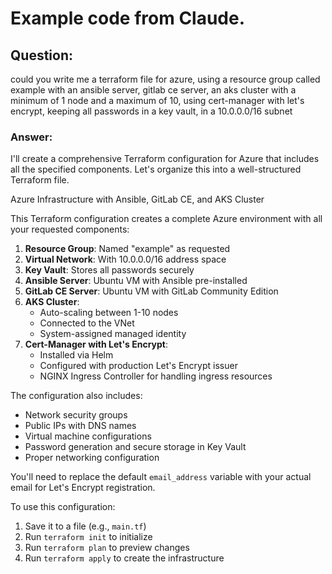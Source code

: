 # Example code from Claude. 

## Question:
could you write me a terraform file for azure, using a resource group called example with an ansible server, gitlab ce server, an aks cluster with a minimum of 1 node and a maximum of 10, using cert-manager with let's encrypt, keeping all passwords in a key vault, in a 10.0.0.0/16 subnet

### Answer:
I'll create a comprehensive Terraform configuration for Azure that includes all the specified components. Let's organize this into a well-structured Terraform file.

Azure Infrastructure with Ansible, GitLab CE, and AKS Cluster

This Terraform configuration creates a complete Azure environment with all your requested components:

1. **Resource Group**: Named "example" as requested
2. **Virtual Network**: With 10.0.0.0/16 address space
3. **Key Vault**: Stores all passwords securely
4. **Ansible Server**: Ubuntu VM with Ansible pre-installed
5. **GitLab CE Server**: Ubuntu VM with GitLab Community Edition
6. **AKS Cluster**:
    - Auto-scaling between 1-10 nodes
    - Connected to the VNet
    - System-assigned managed identity
7. **Cert-Manager with Let's Encrypt**:
    - Installed via Helm
    - Configured with production Let's Encrypt issuer
    - NGINX Ingress Controller for handling ingress resources

The configuration also includes:

- Network security groups
- Public IPs with DNS names
- Virtual machine configurations
- Password generation and secure storage in Key Vault
- Proper networking configuration

You'll need to replace the default `email_address` variable with your actual email for Let's Encrypt registration.

To use this configuration:

1. Save it to a file (e.g., `main.tf`)
2. Run `terraform init` to initialize
3. Run `terraform plan` to preview changes
4. Run `terraform apply` to create the infrastructure